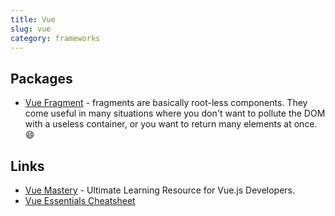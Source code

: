 ```yaml
---
title: Vue
slug: vue
category: frameworks
---
```


## Packages
- [Vue Fragment][1] - fragments are basically root-less components. They come useful in many situations where you don't want to pollute the DOM with a useless container, or you want to return many elements at once. :smile:

## Links
- [Vue Mastery][2] - Ultimate Learning Resource for Vue.js Developers.
- [Vue Essentials Cheatsheet][3]

[1]:	https://github.com/Thunberg087/vue-fragment#readme
[2]:	https://www.vuemastery.com/
[3]:	https://www.vuemastery.com/pdf/Vue-Essentials-Cheat-Sheet.pdf